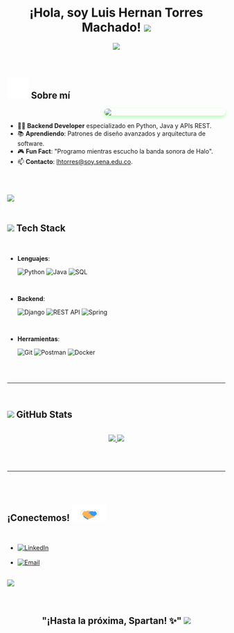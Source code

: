 <h1 align="center"><b>¡Hola, soy Luis Hernan Torres Machado! </b><img src="https://media.giphy.com/media/hvRJCLFzcasrR4ia7z/giphy.gif" width="35"></h1>

<p align="center">
  <a href="https://github.com/DenverCoder1/readme-typing-svg"><img src="https://readme-typing-svg.herokuapp.com?font=Time+New+Roman&color=00FF00&size=25&center=true&vCenter=true&width=600&height=100&lines=Backend+Developer+💻;Python+%7C+Java+%7C+Django+%7C+APIs;POO+Master+🏆;Gamer+🎮+%7C+Halo+Fanatic"></a>
</p>

<br>

## <picture><img src = "https://github.com/skyneett/skyneett/blob/main/download.gif" width = 50px></picture> **Sobre mí**

<!-- GIF de Halo animado (optimizado) -->
<picture>
  <img align="right" src="https://github.com/skyneett/skyneett/blob/main/halogif.gif?raw=true" width="280px" style="border-radius: 8px; box-shadow: 0 4px 8px rgba(0, 255, 0, 0.3);">
</picture>

<br>

- 🧑‍💻 **Backend Developer** especializado en Python, Java y APIs REST.
- 📚 **Aprendiendo**: Patrones de diseño avanzados y arquitectura de software.
- 🎮 **Fun Fact**: "Programo mientras escucho la banda sonora de Halo".
- 📫 **Contacto**: [lhtorres@soy.sena.edu.co](mailto:lhtorres@soy.sena.edu.co).

<br><br>

<img src="https://user-images.githubusercontent.com/73097560/115834477-dbab4500-a447-11eb-908a-139a6edaec5c.gif"><br><br>

## <img src="https://media2.giphy.com/media/QssGEmpkyEOhBCb7e1/giphy.gif" width="25"><b> Tech Stack</b>
<br>

<p align="center">

- **Lenguajes**:
    
    ![Python](https://img.shields.io/badge/Python-3776AB?style=for-the-badge&logo=python&logoColor=white)
    ![Java](https://img.shields.io/badge/Java-ED8B00?style=for-the-badge&logo=openjdk&logoColor=white)
    ![SQL](https://img.shields.io/badge/SQL-4479A1?style=for-the-badge&logo=mysql&logoColor=white)

<br>   
    
- **Backend**:

   ![Django](https://img.shields.io/badge/Django-092E20?style=for-the-badge&logo=django&logoColor=white)
   ![REST API](https://img.shields.io/badge/REST_API-FF6C37?style=for-the-badge&logo=fastapi&logoColor=white)
   ![Spring](https://img.shields.io/badge/Spring-6DB33F?style=for-the-badge&logo=spring&logoColor=white)

<br>

- **Herramientas**:

    ![Git](https://img.shields.io/badge/Git-F05032?style=for-the-badge&logo=git&logoColor=white)
    ![Postman](https://img.shields.io/badge/Postman-FF6C37?style=for-the-badge&logo=postman&logoColor=white)
    ![Docker](https://img.shields.io/badge/Docker-2496ED?style=for-the-badge&logo=docker&logoColor=white)

</p>

<br>
<br>

-----

<br>

## <img src="https://media.giphy.com/media/iY8CRBdQXODJSCERIr/giphy.gif" width="35"><b> GitHub Stats</b>
<br>

<div align="center">

<a href="https://github.com/LuisHernanTorresMachado">
  <img src="https://github-readme-stats.vercel.app/api?username=LuisHernanTorresMachado&show_icons=true&theme=merko" width="450"/>
  <img src="https://github-readme-stats.vercel.app/api/top-langs/?username=LuisHernanTorresMachado&layout=compact&theme=merko&hide=html,css" width="375"/>
</a>

</div>

<br>
<br>
<br>

-----

<br>
<br>

## <b>¡Conectemos!</b> <img src="https://github.com/0xAbdulKhalid/0xAbdulKhalid/raw/main/assets/mdImages/handshake.gif" width="80">
<br>
<div align='left'>

<ul>
<li>
<a href="https://www.linkedin.com/in/luis-hernan-torres-machado-84aa67264/" target="_blank">
<img src="https://img.shields.io/badge/LinkedIn-Luis_Hernan_Torres-0077B5?style=for-the-badge&logo=linkedin&logoColor=white" alt="LinkedIn"/>
</a>
</li>
<br>
<li>
<a href="mailto:lhtorres@soy.sena.edu.co" target="_blank">
<img src="https://img.shields.io/badge/Email-lhtorres@soy.sena.edu.co-D14836?style=for-the-badge&logo=gmail&logoColor=white" alt="Email"/>
</a>
</li>
</ul>
</div>

<br>
<img src="https://user-images.githubusercontent.com/73097560/115834477-dbab4500-a447-11eb-908a-139a6edaec5c.gif">
<br>
<br>
<br>

<div align='center'>

## <b>"¡Hasta la próxima, Spartan! ✨"</b> <img src="https://media.giphy.com/media/12Bpme5pTzGmg8/giphy.gif" width="50">

</div>
